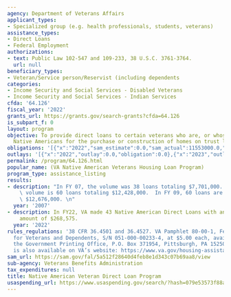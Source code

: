 ```yaml
---
agency: Department of Veterans Affairs
applicant_types:
- Specialized group (e.g. health professionals, students, veterans)
assistance_types:
- Direct Loans
- Federal Employment
authorizations:
- text: Public Law 102-547 and 109-233, 38 U.S.C. 3761-3764.
  url: null
beneficiary_types:
- Veteran/Service person/Reservist (including dependents
categories:
- Income Security and Social Services - Disabled Veterans
- Income Security and Social Services - Indian Services
cfda: '64.126'
fiscal_year: '2022'
grants_url: https://grants.gov/search-grants?cfda=64.126
is_subpart_f: 0
layout: program
objective: To provide direct loans to certain veterans who are, or whose spouses are,
  Native Americans for the purchase or construction of homes on trust lands.
obligations: '[{"x":"2022","sam_estimate":0.0,"sam_actual":11553000.0,"usa_spending_actual":0.0},{"x":"2023","sam_estimate":12296000.0,"sam_actual":0.0,"usa_spending_actual":0.0},{"x":"2024","sam_estimate":12591000.0,"sam_actual":0.0,"usa_spending_actual":0.0}]'
outlays: '[{"x":"2022","outlay":0.0,"obligation":0.0},{"x":"2023","outlay":0.0,"obligation":0.0},{"x":"2024","outlay":0.0,"obligation":0.0}]'
permalink: /program/64.126.html
popular_name: (VA Native American Veterans Housing Loan Program)
program_type: assistance_listing
results:
- description: "In FY 07, the volume was 38 loans totaling $7,701,000. In FY 08, the\
    \ volume is 60 loans totaling $12,428,000.  In FY 09, 60 loans are expected totaling\
    \ $12,676,000. \n"
  year: '2007'
- description: In FY22, VA made 43 Native American Direct Loans with an average loan
    amount of $268,575.
  year: '2022'
rules_regulations: '38 CFR 36.4501 and 36.4527. VA Pamphlet 80-00-1, Federal Benefits
  for Veterans and Dependents, S/N 051-000-00233-4, at $5.00 each, available from
  the Government Printing Office, P.O. Box 371954, Pittsburgh, PA 15250-7954. Information
  is also available on VA’s website: https://www.va.gov/housing-assistance/home-loans/loan-types/native-american-direct-loan/'
sam_url: https://sam.gov/fal/5a512f28640d4feb8e1d343c07b69aa8/view
sub-agency: Veterans Benefits Administration
tax_expenditures: null
title: Native American Veteran Direct Loan Program
usaspending_url: https://www.usaspending.gov/search/?hash=079e53573f88ab7df10bc6db64efabd8
---
```

